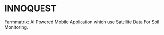 # INNOQUEST
Farmmatrix: AI Powered Mobile Application which use Satellite Data For Soil Monitoring.
